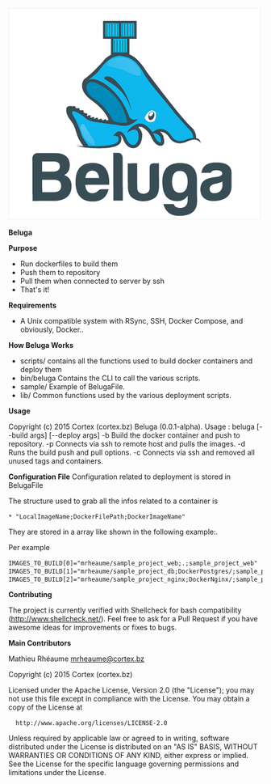 ![Alt text](/img/logo.png?raw=true "Beluga Logo")

**Beluga**

**Purpose**
  - Run dockerfiles to build them
  - Push them to repository
  - Pull them when connected to server by ssh
  - That's it!

**Requirements**
  - A Unix compatible system with RSync, SSH, Docker Compose, and obviously, Docker..

**How Beluga Works**

  - scripts/ contains all the functions used to build docker containers and deploy them
  - bin/beluga Contains the CLI to call the various scripts.
  - sample/ Example of BelugaFile.
  - lib/ Common functions used by the various deployment scripts.

**Usage**

  Copyright (c) 2015 Cortex (cortex.bz)
  Beluga (0.0.1-alpha). Usage :
  beluga [--build args] [--deploy args]
  -b Build the docker container and push to repository.
  -p Connects via ssh to remote host and pulls the images.
  -d Runs the build push and pull options.
  -c Connects via ssh and removed all unused tags and containers.


**Configuration File**
  Configuration related to deployment is stored in BelugaFile

  The structure used to grab all the infos related to a container is

    * "LocalImageName;DockerFilePath;DockerImageName"

  They are stored in a array like shown in the following example:.

  Per example

    IMAGES_TO_BUILD[0]="mrheaume/sample_project_web;.;sample_project_web"
    IMAGES_TO_BUILD[1]="mrheaume/sample_project_db;DockerPostgres/;sample_project_db"
    IMAGES_TO_BUILD[2]="mrheaume/sample_project_nginx;DockerNginx/;sample_project_nginx”

**Contributing**

  The project is currently verified with Shellcheck for bash compatibility (http://www.shellcheck.net/).
  Feel free to ask for a Pull Request if you have awesome ideas for improvements or fixes to bugs.

**Main Contributors**

  Mathieu Rhéaume <mrheaume@cortex.bz>

  Copyright (c) 2015 Cortex (cortex.bz)

  Licensed under the Apache License, Version 2.0 (the "License");
  you may not use this file except in compliance with the License.
  You may obtain a copy of the License at

      http://www.apache.org/licenses/LICENSE-2.0

  Unless required by applicable law or agreed to in writing, software
  distributed under the License is distributed on an "AS IS" BASIS,
  WITHOUT WARRANTIES OR CONDITIONS OF ANY KIND, either express or implied.
  See the License for the specific language governing permissions and
  limitations under the License.
